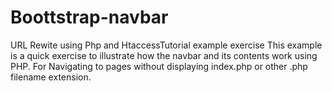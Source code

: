 # Boottstrap-navbar
URL Rewite using Php and HtaccessTutorial  example exercise This example is a quick exercise to illustrate how the navbar and its contents work using PHP. For Navigating to pages without displaying index.php or other .php filename extension.
